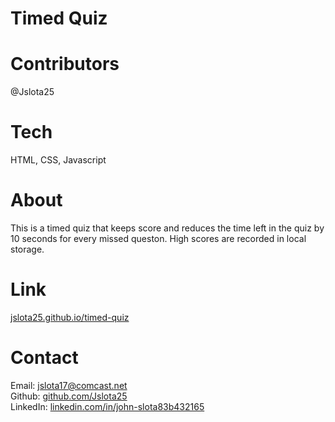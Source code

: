 # Timed Quiz

# Contributors
@Jslota25

# Tech
HTML, CSS, Javascript

# About
This is a timed quiz that keeps score and reduces the time left in the quiz by 10 seconds for every missed queston.  High scores are recorded in local storage.

# Link
<a href ="https://jslota25.github.io/timed-quiz/">jslota25.github.io/timed-quiz</a>

# Contact
Email: <a href="mailto:jslota17@comcast.net">jslota17@comcast.net</a> <br>
Github: <a href="https://github.com/Jslota25">github.com/Jslota25</a> <br>
LinkedIn: <a href="https://www.linkedin.com/in/john-slota-83b432165/">linkedin.com/in/john-slota83b432165</a>
